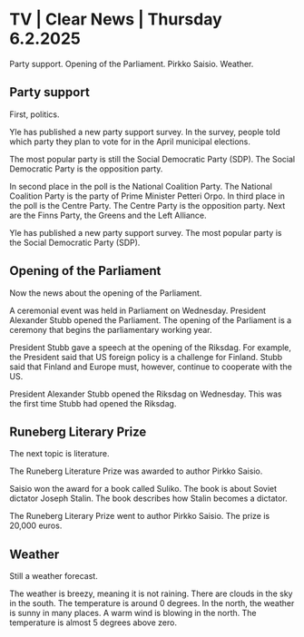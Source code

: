 # TV \| Clear News \| Thursday 6.2.2025

Party support. Opening of the Parliament. Pirkko Saisio. Weather.

## Party support

First, politics.

Yle has published a new party support survey. In the survey, people told which party they plan to vote for in the April municipal elections.

The most popular party is still the Social Democratic Party (SDP). The Social Democratic Party is the opposition party.

In second place in the poll is the National Coalition Party. The National Coalition Party is the party of Prime Minister Petteri Orpo. In third place in the poll is the Centre Party. The Centre Party is the opposition party. Next are the Finns Party, the Greens and the Left Alliance.

Yle has published a new party support survey. The most popular party is the Social Democratic Party (SDP).

## Opening of the Parliament

Now the news about the opening of the Parliament.

A ceremonial event was held in Parliament on Wednesday. President Alexander Stubb opened the Parliament. The opening of the Parliament is a ceremony that begins the parliamentary working year.

President Stubb gave a speech at the opening of the Riksdag. For example, the President said that US foreign policy is a challenge for Finland. Stubb said that Finland and Europe must, however, continue to cooperate with the US.

President Alexander Stubb opened the Riksdag on Wednesday. This was the first time Stubb had opened the Riksdag.

## Runeberg Literary Prize

The next topic is literature.

The Runeberg Literature Prize was awarded to author Pirkko Saisio.

Saisio won the award for a book called Suliko. The book is about Soviet dictator Joseph Stalin. The book describes how Stalin becomes a dictator.

The Runeberg Literary Prize went to author Pirkko Saisio. The prize is 20,000 euros.

## Weather

Still a weather forecast.

The weather is breezy, meaning it is not raining. There are clouds in the sky in the south. The temperature is around 0 degrees. In the north, the weather is sunny in many places. A warm wind is blowing in the north. The temperature is almost 5 degrees above zero.

